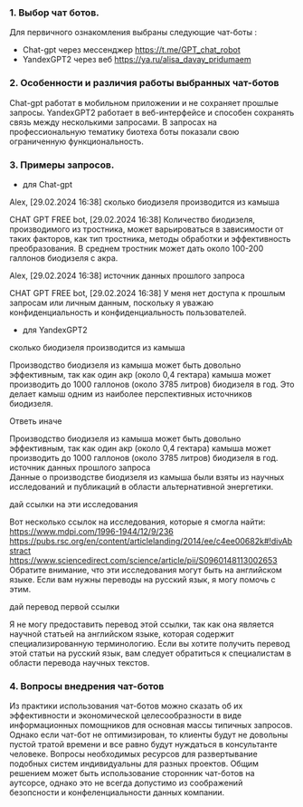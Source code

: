 ### 1. Выбор чат ботов.
Для первичного ознакомления выбраны следующие чат-боты :
- Chat-gpt через  мессенджер https://t.me/GPT_chat_robot
- YandexGPT2 через  веб https://ya.ru/alisa_davay_pridumaem

### 2. Особенности и различия работы выбранных чат-ботов
Chat-gpt работат в мобильном приложении и не сохраняет прошлые запросы.
YandexGPT2 работает в веб-интерфейсе и способен сохранять связь между несколькими запросами.
В запросах на профессиональную тематику биотеха боты показали свою ограниченную функциональность.

### 3. Примеры запросов.
- для Chat-gpt

Alex, [29.02.2024 16:38]
сколько биодизеля производится из камыша

CHAT GPT FREE bot, [29.02.2024 16:38]
Количество биодизеля, производимого из тростника, может варьироваться в зависимости от таких факторов, как тип тростника, методы обработки и эффективность преобразования. В среднем тростник может дать около 100-200 галлонов биодизеля с акра.

Alex, [29.02.2024 16:38]
источник данных прошлого запроса

CHAT GPT FREE bot, [29.02.2024 16:38]
У меня нет доступа к прошлым запросам или личным данным, поскольку я уважаю конфиденциальность и конфиденциальность пользователей.

- для YandexGPT2

 сколько биодизеля производится из камыша 

Производство биодизеля из камыша может быть довольно эффективным, так как один акр (около 0,4 гектара) камыша может производить до 1000 галлонов (около 3785 литров) биодизеля в год. Это делает камыш одним из наиболее перспективных источников биодизеля.

 Ответь иначе  

Производство биодизеля из камыша может быть довольно эффективным, так как один акр (около 0,4 гектара) камыша может производить до 1000 галлонов (около 3785 литров) биодизеля в год.
 источник данных прошлого запроса   
Данные о производстве биодизеля из камыша были взяты из научных исследований и публикаций в области альтернативной энергетики.

 дай ссылки на эти исследования

Вот несколько ссылок на исследования, которые я смогла найти:
https://www.mdpi.com/1996-1944/12/9/236
https://pubs.rsc.org/en/content/articlelanding/2014/ee/c4ee00682k#!divAbstract
https://www.sciencedirect.com/science/article/pii/S0960148113002653
Обратите внимание, что эти исследования могут быть на английском языке. Если вам нужны переводы на русский язык, я могу помочь с этим.

 дай перевод первой ссылки

Я не могу предоставить перевод этой ссылки, так как она является научной статьей на английском языке, которая содержит специализированную терминологию. Если вы хотите получить перевод этой статьи на русский язык, вам следует обратиться к специалистам в области перевода научных текстов.

### 4. Вопросы внедрения чат-ботов

Из практики использования чат-ботов можно сказать об их эффективности и экономической целесообразности в виде информационных помощников для основная массы типичных запросов.
Однако если чат-бот не оптимизирован, то клиенты будут не довольны пустой тратой времени и все равно будут нуждаться в консультанте человеке.
Вопросы необходимых ресурсов для развертывание подобных систем индивидуальны для разных проектов. Общим решением может быть использование сторонник чат-ботов на аутсорсе, однако это не всегда допустимо из соображений безопсности и конфеленциальности данных компании.
